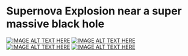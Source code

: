 # Supernova Explosion near a super massive black hole
[![IMAGE ALT TEXT HERE](http://img.youtube.com/vi/mgWCWm8p480/0.jpg)](http://www.youtube.com/watch?v=mgWCWm8p480)
[![IMAGE ALT TEXT HERE](http://img.youtube.com/vi/RB6moUDblXU/0.jpg)](http://www.youtube.com/watch?v=RB6moUDblXU)
[![IMAGE ALT TEXT HERE](http://img.youtube.com/vi/FHA1mjC3VNQ/0.jpg)](http://www.youtube.com/watch?v=FHA1mjC3VNQ)
[![IMAGE ALT TEXT HERE](http://img.youtube.com/vi/-Kby6QsXkyI/0.jpg)](http://www.youtube.com/watch?v=-Kby6QsXkyI)
